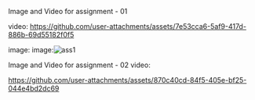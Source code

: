 Image and Video for assignment - 01 

video:
https://github.com/user-attachments/assets/7e53cca6-5af9-417d-886b-69d55182f0f5

image:
image:![ass1](https://github.com/user-attachments/assets/8d54eaa1-3e2e-405d-933b-091d3c96cd91)


Image and Video for assignment - 02 
video:

https://github.com/user-attachments/assets/870c40cd-84f5-405e-bf25-044e4bd2dc69

